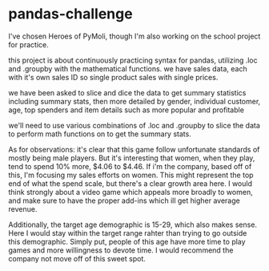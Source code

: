 # pandas-challenge

I've chosen Heroes of PyMoli, though I'm also working on the school project for practice.

this project is about continuously practicing syntax for pandas, utilizing .loc and .groupby 
with the mathematical functions.  we have sales data, each with it's own sales ID
so single product sales with single prices.  

we have been asked to slice and dice the data to get summary statistics including
summary stats, then more detailed by gender, individual customer, age, top spenders
and item details such as more popular and profitable

we'll need to use various combinations of .loc and .groupby to slice the data to perform 
math functions on to get the summary stats.

As for observations: it's clear that this game follow unfortunate standards of mostly being
male players.  But it's interesting that women, when they play, tend to spend 10% more, $4.06 to $4.46.
If i'm the company, based off of this, I'm focusing my sales efforts on women.
This might represent the top end of what the spend scale, but there's a clear growth 
area here.  I would think strongly about a video game which appeals more broadly to women,
and make sure to have the proper add-ins which ill get higher average revenue.

Additionally, the target age demographic is 15-29, which also makes sense.  Here I would stay
within the target range rahter than trying to go outside this demographic.  Simply put, 
people of this age have more time to play games and more willingness to devote time.
I would recommend the company not move off of this sweet spot.
